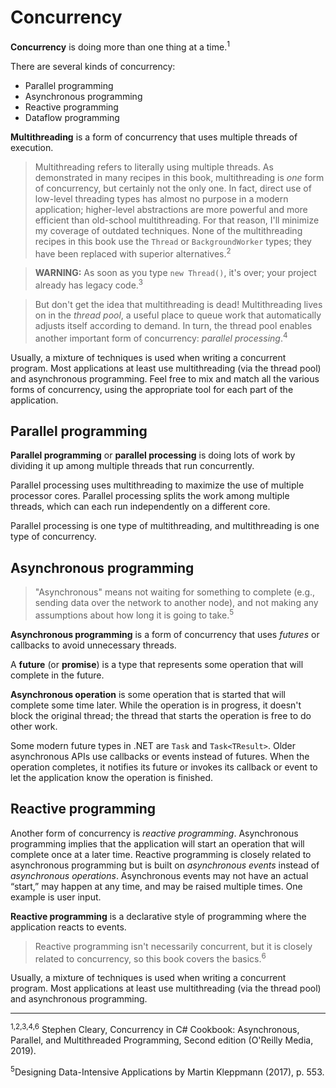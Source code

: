 # Concurrency

**Concurrency** is doing more than one thing at a time.<sup>1</sup>

There are several kinds of concurrency:

* Parallel programming
* Asynchronous programming
* Reactive programming
* Dataflow programming

**Multithreading** is a form of concurrency that uses multiple threads of execution.

> Multithreading refers to literally using multiple threads. As demonstrated in many recipes in this book, multithreading is *one* form of concurrency, but certainly not the only one. In fact, direct use of low-level threading types has almost no purpose in a modern application; higher-level abstractions are more powerful and more efficient than old-school multithreading. For that reason, I'll minimize my coverage of outdated
techniques. None of the multithreading recipes in this book use the
`Thread` or `BackgroundWorker` types; they have been replaced with superior alternatives.<sup>2</sup>

> **WARNING:** As soon as you type `new Thread()`, it's over; your project already has legacy code.<sup>3</sup>

> But don't get the idea that multithreading is dead! Multithreading lives on in the *thread pool*, a useful place to queue work that automatically adjusts itself according to demand. In turn, the thread pool enables another important form of concurrency: *parallel processing*.<sup>4</sup>

Usually, a mixture of techniques is used when writing a concurrent program. Most applications at least use multithreading (via the thread pool) and asynchronous programming. Feel free to mix and match all the various forms of concurrency, using the appropriate tool for each part of the application.

## Parallel programming

**Parallel programming** or **parallel processing** is doing lots of work by dividing it up among multiple threads that run concurrently.

Parallel processing uses multithreading to maximize the use of multiple processor cores. Parallel processing splits the work among multiple threads, which can each run independently on a different core.

Parallel processing is one type of multithreading, and multithreading is one type of concurrency.

## Asynchronous programming

> "Asynchronous" means not waiting for something to complete (e.g., sending data over the network to another node), and not making any assumptions about how long it is going to take.<sup>5</sup>

**Asynchronous programming** is a form of concurrency that uses *futures* or callbacks to avoid unnecessary threads.

A **future** (or **promise**) is a type that represents some operation that will complete in the future.

**Asynchronous operation** is some operation that is started that will complete some time later. While the operation is in progress, it doesn't block the original thread; the thread that starts the operation is free to do other work.

Some modern future types in .NET are `Task` and `Task<TResult>`. Older asynchronous APIs use callbacks or events instead of futures. When the operation completes, it notifies its future or invokes its callback or event to let the application know the operation is finished.

## Reactive programming

Another form of concurrency is *reactive programming*. Asynchronous programming implies that the application will start an operation that will complete once at a later time. Reactive programming is closely related to asynchronous programming but is built on *asynchronous events* instead of *asynchronous operations*. Asynchronous events may not have an actual “start,” may happen at any time, and may be raised multiple times. One example is user input.

**Reactive programming** is a declarative style of programming where the application reacts to events.

> Reactive programming isn't necessarily concurrent, but it is closely related to concurrency, so this book covers the basics.<sup>6</sup>

Usually, a mixture of techniques is used when writing a concurrent program. Most applications at least use multithreading (via the thread pool) and asynchronous programming.

<hr>

<sup>1,2,3,4,6</sup> Stephen Cleary, Concurrency in C# Cookbook: Asynchronous, Parallel, and Multithreaded Programming, Second edition (O'Reilly Media, 2019).

<sup>5</sup>Designing Data-Intensive Applications by Martin Kleppmann (2017), p. 553.